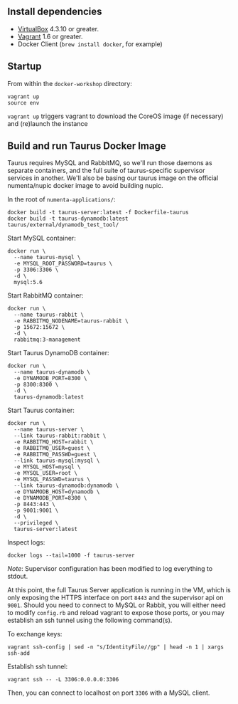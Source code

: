 Install dependencies
--------------------

* [VirtualBox](https://www.virtualbox.org/wiki/Downloads) 4.3.10 or greater.
* [Vagrant](http://www.vagrantup.com/downloads.html) 1.6 or greater.
* Docker Client (`brew install docker`, for example)

Startup
-------

From within the `docker-workshop` directory:

```
vagrant up
source env
```

``vagrant up`` triggers vagrant to download the CoreOS image (if necessary) and (re)launch the instance

Build and run Taurus Docker Image
---------------------------------

Taurus requires MySQL and RabbitMQ, so we'll run those daemons as separate
containers, and the full suite of taurus-specific supervisor services in
another.  We'll also be basing our taurus image on the official numenta/nupic
docker image to avoid building nupic.

In the root of `numenta-applications/`:

```
docker build -t taurus-server:latest -f Dockerfile-taurus
docker build -t taurus-dynamodb:latest taurus/external/dynamodb_test_tool/
```

Start MySQL container:

```
docker run \
  --name taurus-mysql \
  -e MYSQL_ROOT_PASSWORD=taurus \
  -p 3306:3306 \
  -d \
  mysql:5.6
```

Start RabbitMQ container:

```
docker run \
  --name taurus-rabbit \
  -e RABBITMQ_NODENAME=taurus-rabbit \
  -p 15672:15672 \
  -d \
  rabbitmq:3-management
```

Start Taurus DynamoDB container:

```
docker run \
  --name taurus-dynamodb \
  -e DYNAMODB_PORT=8300 \
  -p 8300:8300 \
  -d \
  taurus-dynamodb:latest
```

Start Taurus container:

```
docker run \
  --name taurus-server \
  --link taurus-rabbit:rabbit \
  -e RABBITMQ_HOST=rabbit \
  -e RABBITMQ_USER=guest \
  -e RABBITMQ_PASSWD=guest \
  --link taurus-mysql:mysql \
  -e MYSQL_HOST=mysql \
  -e MYSQL_USER=root \
  -e MYSQL_PASSWD=taurus \
  --link taurus-dynamodb:dynamodb \
  -e DYNAMODB_HOST=dynamodb \
  -e DYNAMODB_PORT=8300 \
  -p 8443:443 \
  -p 9001:9001 \
  -d \
  --privileged \
  taurus-server:latest
```

Inspect logs:

```
docker logs --tail=1000 -f taurus-server
```

*Note*: Supervisor configuration has been modified to log everything to stdout.

At this point, the full Taurus Server application is running in the VM, which
is only exposing the HTTPS interface on port `8443` and the supervisor api on
`9001`.  Should you need to connect to MySQL or Rabbit, you will either need to
modify `config.rb` and reload vagrant to expose those ports, or you may
establish an ssh tunnel using the following command(s).

To exchange keys:

```
vagrant ssh-config | sed -n "s/IdentityFile//gp" | head -n 1 | xargs ssh-add
```

Establish ssh tunnel:

```
vagrant ssh -- -L 3306:0.0.0.0:3306
```

Then, you can connect to localhost on port `3306` with a MySQL client.

